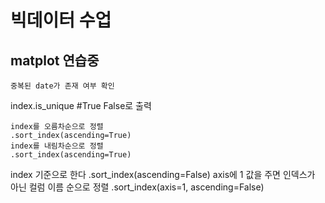 # 빅데이터 수업
## matplot 연습중

```
중복된 date가 존재 여부 확인
```
index.is_unique
#True False로 출력


```
index를 오름차순으로 정렬
.sort_index(ascending=True)
index를 내림차순으로 정렬
.sort_index(ascending=True)
```

index 기준으로 한다
.sort_index(ascending=False)
axis에 1 값을 주면 인덱스가 아닌 컬럼 이름 순으로 정렬
.sort_index(axis=1, ascending=False)




